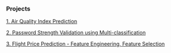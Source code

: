 ### Projects

[1. Air Quality Index Prediction](https://github.com/tanvipenumudy/Winter-Internship-Internity/tree/main/ML%20Projects/AQI)

[2. Password Strength Validation using Multi-classification](https://github.com/tanvipenumudy/Winter-Internship-Internity/tree/main/ML%20Projects/Password%20Strength%20Validation)

[3. Flight Price Prediction - Feature Engineering, Feature Selection]()
